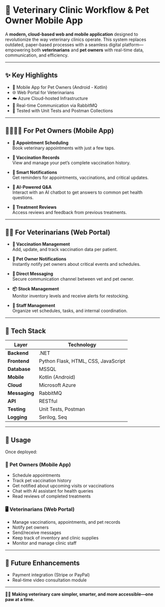 # 🐾 Veterinary Clinic Workflow & Pet Owner Mobile App

A **modern, cloud-based web and mobile application** designed to revolutionize the way veterinary clinics operate. This system replaces outdated, paper-based processes with a seamless digital platform—empowering both **veterinarians** and **pet owners** with real-time data, communication, and efficiency.

---

## ✨ Key Highlights

- 📱 Mobile App for Pet Owners (Android - Kotlin)
- 🌐 Web Portal for Veterinarians
- ☁️ Azure Cloud-hosted Infrastructure
- 🔄 Real-time Communication via RabbitMQ
- 🧪 Tested with Unit Tests and Postman Collections

---

## 👨‍👩‍👧‍👦 For Pet Owners (Mobile App)

- **📅 Appointment Scheduling**  
  Book veterinary appointments with just a few taps.

- **💉 Vaccination Records**  
  View and manage your pet’s complete vaccination history.

- **🔔 Smart Notifications**  
  Get reminders for appointments, vaccinations, and critical updates.

- **🤖 AI-Powered Q&A**  
  Interact with an AI chatbot to get answers to common pet health questions.

- **📝 Treatment Reviews**  
  Access reviews and feedback from previous treatments.

---

## 👩‍⚕️ For Veterinarians (Web Portal)

- **💉 Vaccination Management**  
  Add, update, and track vaccination data per patient.

- **📣 Pet Owner Notifications**  
  Instantly notify pet owners about critical events and schedules.

- **💬 Direct Messaging**  
  Secure communication channel between vet and pet owner.

- **📦 Stock Management**  
  Monitor inventory levels and receive alerts for restocking.

- **👥 Staff Management**  
  Organize vet schedules, tasks, and internal coordination.

---

## 🧰 Tech Stack

| Layer        | Technology         |
|--------------|--------------------|
| **Backend**  | .NET               |
| **Frontend** | Python Flask, HTML, CSS, JavaScript |
| **Database** | MSSQL              |
| **Mobile**   | Kotlin (Android)   |
| **Cloud**    | Microsoft Azure    |
| **Messaging**| RabbitMQ           |
| **API**      | RESTful            |
| **Testing**  | Unit Tests, Postman |
| **Logging**  | Serilog, Seq       |

---

## 🚀 Usage

Once deployed:

### 📲 Pet Owners (Mobile App)
- Schedule appointments
- Track pet vaccination history
- Get notified about upcoming visits or vaccinations
- Chat with AI assistant for health queries
- Read reviews of completed treatments

### 🖥️ Veterinarians (Web Portal)
- Manage vaccinations, appointments, and pet records
- Notify pet owners
- Send/receive messages
- Keep track of inventory and clinic supplies
- Monitor and manage clinic staff

---

## 📌 Future Enhancements

- Payment integration (Stripe or PayPal)
- Real-time video consultation module

---


🐶🐱 **Making veterinary care simpler, smarter, and more accessible—one paw at a time.**

